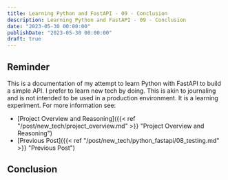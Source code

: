 ```yaml
---
title: Learning Python and FastAPI - 09 - Conclusion
description: Learning Python and FastAPI - 09 - Conclusion
date: "2023-05-30 00:00:00"
publishDate: "2023-05-30 00:00:00"
draft: true
---
```


## Reminder

This is a documentation of my attempt to learn Python with FastAPI to build a simple API. I prefer to learn new tech by doing. This is akin to journaling and is not intended to be used in a production environment. It is a learning experiment. For more information see:

- [Project Overview and Reasoning]({{< ref "/post/new_tech/project_overview.md" >}} "Project Overview and Reasoning")
- [Previous Post]({{< ref "/post/new_tech/python_fastapi/08_testing.md" >}} "Previous Post")

## Conclusion
